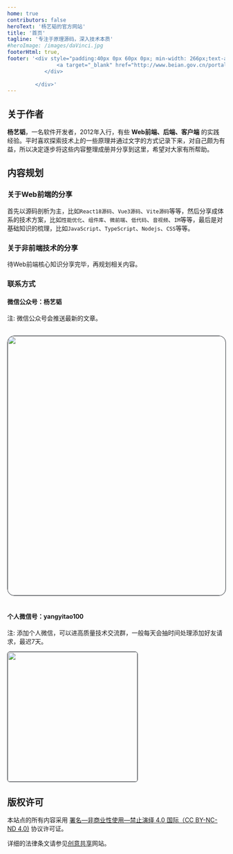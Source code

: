 ```yaml
---
home: true
contributors: false
heroText: '杨艺韬的官方网站'
title: '首页'
tagline: '专注于原理源码，深入技术本质'
#heroImage: /images/daVinci.jpg
footerHtml: true,
footer: '<div style="padding:40px 0px 60px 0px; min-width: 266px;text-align:center; position:absolute;left:50%;transform:translateX(-50%)"><a style="color:#a7a7a7; font-size:14px;min-width: 266px" href="https://beian.miit.gov.cn">蜀ICP备2022025666号-1 &copy; 杨艺韬 2022</a><br/><div style="margin:0 auto; padding:6px 0;">
		 		<a target="_blank" href="http://www.beian.gov.cn/portal/registerSystemInfo?recordcode=51132102000214" style="display:inline-block;text-decoration:none;min-width:226px;)"><img src="/images/record_icon.png" style="float:left;width:16px;padding:2px 0px"/><p style="float:left;height:20px;line-height:20px;font-size:14px;margin: 0px 0px 0px 5px; color:#a7a7a7;">川公网安备 51132102000214号</p></a>
		 	</div>
		 
		 </div>'
---
```

<!-- # 站点介绍 -->
## 关于作者
**杨艺韬**，一名软件开发者，2012年入行，有些 **Web前端、后端、客户端** 的实践经验。平时喜欢探索技术上的一些原理并通过文字的方式记录下来，对自己颇为有益，所以决定逐步将这些内容整理成册并分享到这里，希望对大家有所帮助。

## 内容规划
### 关于Web前端的分享
首先以源码剖析为主，比如`React18源码`、`Vue3源码`、`Vite源码`等等，然后分享成体系的技术方案，比如`性能优化`、`组件库`、`微前端`、`低代码`、`音视频`、`IM`等等，最后是对基础知识的梳理，比如`JavaScript`、`TypeScript`、`Nodejs`、`CSS`等等。
### 关于非前端技术的分享
待Web前端核心知识分享完毕，再规划相关内容。
### 联系方式
#### 微信公众号：**杨艺韬**

注: 微信公众号会推送最新的文章。
<br/>
<br/>
<!-- ![](/images/qr_code_search.png) -->
<img src="https://www.yangyitao.com/images/qr_code_search.png" style="width: 600px;border:1px solid #22272e;border-radius:16px"/>
<br/>
<br/>

#### 个人微信号：**yangyitao100**
注: 添加个人微信，可以进高质量技术交流群，一般每天会抽时间处理添加好友请求，最迟7天。

<img src="https://www.yangyitao.com/images/wechat.jpeg" style="width:300px;border:1px solid #22272e;border-radius:6px"/>
<br/>

<!-- ![](/images/wechat.jpeg#pic_left=10) -->
## 版权许可
本站点的所有内容采用 [署名—非商业性使用—禁止演绎 4.0 国际（CC BY-NC-ND 4.0)](https://creativecommons.org/licenses/by-nc-nd/4.0/) 协议许可证。

详细的法律条文请参见[创意共享](https://creativecommons.org/licenses/by-nc-nd/4.0/)网站。
